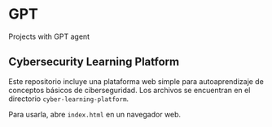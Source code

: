 # GPT

Projects with GPT agent

## Cybersecurity Learning Platform

Este repositorio incluye una plataforma web simple para autoaprendizaje de conceptos básicos de ciberseguridad. Los archivos se encuentran en el directorio `cyber-learning-platform`.

Para usarla, abre `index.html` en un navegador web.

